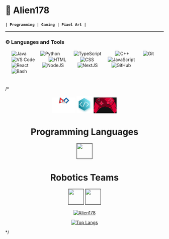 # 👾 Alien178

**`| Programming | Gaming | Pixel Art |`**

---

### ⚙️ Languages and Tools

<div style="">
<img align="center" alt="Java" width="30px" style="padding: 0px 20px;" src="https://cdn.jsdelivr.net/gh/devicons/devicon@latest/icons/java/java-original.svg"/>
<img align="center" alt="Python" width="30px" style="padding: 0px 20px;" src="https://cdn.jsdelivr.net/gh/devicons/devicon@latest/icons/python/python-original.svg" />
<img align="center" alt="TypeScript" width="30px" style="padding: 0px 20px;" src="https://cdn.jsdelivr.net/gh/devicons/devicon@latest/icons/typescript/typescript-original.svg" />
<img align="center" alt="C++" width="30px" style="padding: 0px 20px;" src="https://cdn.jsdelivr.net/gh/devicons/devicon@latest/icons/cplusplus/cplusplus-original.svg" />
<img align="center" alt="Git" width="30px" style="padding: 0px 20px;" src="https://cdn.jsdelivr.net/gh/devicons/devicon@latest/icons/git/git-original.svg" />
<img align="center" alt="VS Code" width="30px" style="padding: 0px 20px;" src="https://cdn.jsdelivr.net/gh/devicons/devicon@latest/icons/vscode/vscode-original.svg" />
<img align="center" alt="HTML" width="30px" style="padding: 0px 20px;" src="https://cdn.jsdelivr.net/gh/devicons/devicon@latest/icons/html5/html5-plain.svg" />
<img align="center" alt="CSS" width="30px" style="padding: 0px 20px;" src="https://cdn.jsdelivr.net/gh/devicons/devicon@latest/icons/css3/css3-plain.svg" />
<img align="center" alt="JavaScript" width="30px" style="padding: 0px 20px;" src="https://cdn.jsdelivr.net/gh/devicons/devicon@latest/icons/javascript/javascript-plain.svg" />
<img align="center" alt="React" width="30px" style="padding: 0px 20px;" src="https://cdn.jsdelivr.net/gh/devicons/devicon@latest/icons/react/react-original.svg" />
<img align="center" alt="NodeJS" width="30px" style="padding: 0px 20px;" src="https://cdn.jsdelivr.net/gh/devicons/devicon@latest/icons/nodejs/nodejs-original.svg" />
<img align="center" alt="NextJS" width="30px" style="padding: 0px 20px;" src="https://cdn.jsdelivr.net/gh/devicons/devicon@latest/icons/nextjs/nextjs-plain.svg" />
<img align="center" alt="GitHub" width="30px" style="padding: 0px 20px;" src="https://cdn.jsdelivr.net/gh/devicons/devicon@latest/icons/github/github-original.svg" />
<img align="center" alt="Bash" width="30px" style="padding: 0px 20px;" src="https://cdn.jsdelivr.net/gh/devicons/devicon@latest/icons/bash/bash-original.svg" />
<br />
</div>

#

/*
<div align="center">
  <p>
    <a href="https://www.firstinspires.org/"><img src="https://github.com/Alien178/Icons/blob/master/FIRSTRobotics_IconVert_RGB_reverse.png?raw=true" style="width:73px;height:50px;"></a>
    <img src="https://github.com/Alien178/Icons/blob/master/coding-7224945__340.png?raw=true" style="width:50px;height:55px;">
    <img src="https://github.com/Alien178/Icons/blob/master/100-Free-Gaming-Logo-Design-Templates_-Angry-Game-Controller.jpg?raw=true" style="width:73px;height:50px;">
  </p>
  
  <h1>Programming Languages</h1>
  <p>
    <a href="h"></a>
    <a href=""><img src="" style="width:50px;height:50px;"></a>
  </p>
  
  <h1>Robotics Teams</h1>
  <p>
    <a href=""><img src="" style="width:50px;height:50px;"></a>
    <a href=""><img src="" style="width:50px;height:50px;"></a>
  </p>
  
   [![Alien178](https://github-readme-stats.vercel.app/api/?username=Alien178&show_icons=true&bg_color=006A80&title_color=00D5FF&text_color=00BFE6&icon_color=01D8F5&border_color=003540)](https://github.com/Alien178/)

  [![Top Langs](https://github-readme-stats.vercel.app/api/top-langs/?username=Alien178&layout=compact&show_icons=true&bg_color=006A80&title_color=00D5FF&text_color=00BFE6&icon_color=01D8F5&border_color=003540)](https://github.com/Alien178/)

</div>

*/
